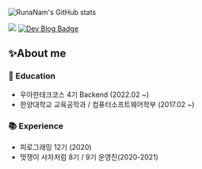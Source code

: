 
![RunaNam's GitHub stats](https://github-readme-stats.vercel.app/api?username=RunaNam&show_icons=true&theme=tokyonight&count_private=true)

<a href="https://www.notion.so/BEYOND-IT-87beda6030434305925f6a5ec066b30d" target="_blank"><img src="https://img.shields.io/badge/portfolio-000000?style=flat-square&logo=Notion&logoColor=white"/></a>
[![Dev Blog Badge](http://img.shields.io/badge/-Dev_Blog-black?style=flat&logo=Vimeo&logoColor=white)](https://runa-nam.tistory.com/)

## ✨About me

### 🏫 Education

- 우아한테크코스 4기 Backend (2022.02 ~)
- 한양대학교 교육공학과 / 컴퓨터소프트웨어학부 (2017.02 ~)

### 📚 Experience

- 피로그래밍 12기 (2020)
- 멋쟁이 사자처럼 8기 / 9기 운영진(2020-2021)

